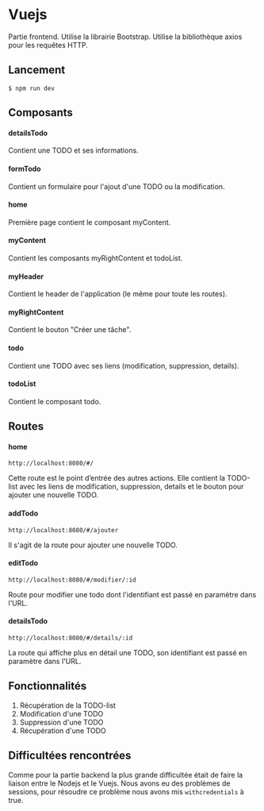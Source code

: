 # Vuejs
Partie frontend. 
Utilise la librairie Bootstrap.
Utilise la bibliothèque axios pour les requêtes HTTP.

## Lancement
``` 
$ npm run dev
```

## Composants

#### detailsTodo 
Contient une TODO et ses informations.
#### formTodo 
Contient un formulaire pour l'ajout d'une TODO ou la modification.
#### home 
Première page contient le composant myContent.
#### myContent 
Contient les composants myRightContent et todoList.
#### myHeader 
Contient le header de l'application (le même pour toute les routes).
#### myRightContent 
Contient le bouton "Créer une tâche".
#### todo 
Contient une TODO avec ses liens (modification, suppression, details).
#### todoList
Contient le composant todo.

## Routes

#### home
```
http://localhost:8080/#/
```
Cette route est le point d’entrée des autres actions. Elle contient la TODO-list avec les liens de modification, suppression, details et le bouton pour ajouter une nouvelle TODO.

#### addTodo
```
http://localhost:8080/#/ajouter
```
Il s'agit de la route pour ajouter une nouvelle TODO.

#### editTodo
```
http://localhost:8080/#/modifier/:id
```
Route pour modifier une todo dont l'identifiant est passé en paramètre dans l'URL.

#### detailsTodo
```
http://localhost:8080/#/details/:id
```
La route qui affiche plus en détail une TODO, son identifiant est passé en paramètre dans l'URL.

## Fonctionnalités 
1. Récupération de la TODO-list
2. Modification d'une TODO
3. Suppression d'une TODO
4. Récupération d'une TODO

## Difficultées rencontrées
Comme pour la partie backend la plus grande difficultée était de faire la liaison entre le Nodejs et le Vuejs.
Nous avons eu des problèmes de sessions, pour résoudre ce problème nous avons mis `withcredentials` à true.

